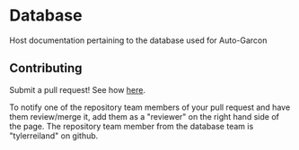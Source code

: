 # Database
Host documentation pertaining to the database used for Auto-Garcon 


## Contributing
Submit a pull request! See how [here](https://zachmsorenson.github.io/tutorials/github). 

To notify one of the repository team members of your pull request and have them review/merge it, add them as a "reviewer" on the right hand side of the page. The repository team member from the database team is "tylerreiland" on github.
